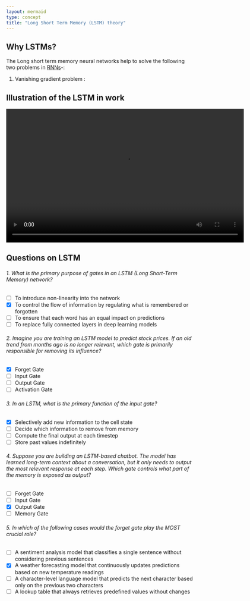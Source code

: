 ```yaml
---
layout: mermaid
type: concept 
title: "Long Short Term Memory (LSTM) theory"
---
```


## Why LSTMs?

The Long short term memory neural networks help to solve the following two problems in [RNNs](/_posts/concepts/genai/notes/2025-02-1-RNN-theo.md)-:

1. Vanishing gradient problem : 

## Illustration of the LSTM in work

<video width="640" height="360" controls>
  <source src="/images/genai/lstm-visualization.mp4" type="video/mp4">
  Your browser does not support the video tag.
</video>

## Questions on LSTM

###### 1. What is the primary purpose of gates in an LSTM (Long Short-Term Memory) network?

- [ ] To introduce non-linearity into the network
- [x] To control the flow of information by regulating what is remembered or forgotten
- [ ] To ensure that each word has an equal impact on predictions
- [ ] To replace fully connected layers in deep learning models

###### 2. Imagine you are training an LSTM model to predict stock prices. If an old trend from months ago is no longer relevant, which gate is primarily responsible for removing its influence?

- [x] Forget Gate
- [ ] Input Gate
- [ ] Output Gate
- [ ] Activation Gate

###### 3. In an LSTM, what is the primary function of the input gate?

- [x] Selectively add new information to the cell state
- [ ] Decide which information to remove from memory
- [ ] Compute the final output at each timestep
- [ ] Store past values indefinitely

###### 4. Suppose you are building an LSTM-based chatbot. The model has learned long-term context about a conversation, but it only needs to output the most relevant response at each step. Which gate controls what part of the memory is exposed as output?

- [ ] Forget Gate
- [ ] Input Gate
- [x] Output Gate
- [ ] Memory Gate

###### 5. In which of the following cases would the forget gate play the MOST crucial role?

- [ ] A sentiment analysis model that classifies a single sentence without considering previous sentences
- [x] A weather forecasting model that continuously updates predictions based on new temperature readings
- [ ] A character-level language model that predicts the next character based only on the previous two characters
- [ ] A lookup table that always retrieves predefined values without changes

